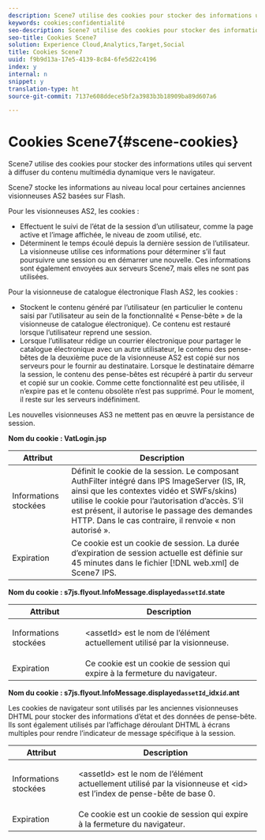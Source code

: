```yaml
---
description: Scene7 utilise des cookies pour stocker des informations utiles qui servent à diffuser du contenu multimédia dynamique vers le navigateur.
keywords: cookies;confidentialité
seo-description: Scene7 utilise des cookies pour stocker des informations utiles qui servent à diffuser du contenu multimédia dynamique vers le navigateur.
seo-title: Cookies Scene7
solution: Experience Cloud,Analytics,Target,Social
title: Cookies Scene7
uuid: f9b9d13a-17e5-4139-8c84-6fe5d22c4196
index: y
internal: n
snippet: y
translation-type: ht
source-git-commit: 7137e608ddece5bf2a3983b3b18909ba89d607a6

---
```



# Cookies Scene7{#scene-cookies}

Scene7 utilise des cookies pour stocker des informations utiles qui servent à diffuser du contenu multimédia dynamique vers le navigateur.

Scene7 stocke les informations au niveau local pour certaines anciennes visionneuses AS2 basées sur Flash.

Pour les visionneuses AS2, les cookies :

* Effectuent le suivi de l’état de la session d’un utilisateur, comme la page active et l’image affichée, le niveau de zoom utilisé, etc.
* Déterminent le temps écoulé depuis la dernière session de l’utilisateur. La visionneuse utilise ces informations pour déterminer s’il faut poursuivre une session ou en démarrer une nouvelle. Ces informations sont également envoyées aux serveurs Scene7, mais elles ne sont pas utilisées.

Pour la visionneuse de catalogue électronique Flash AS2, les cookies :

* Stockent le contenu généré par l’utilisateur (en particulier le contenu saisi par l’utilisateur au sein de la fonctionnalité « Pense-bête » de la visionneuse de catalogue électronique). Ce contenu est restauré lorsque l’utilisateur reprend une session.
* Lorsque l’utilisateur rédige un courrier électronique pour partager le catalogue électronique avec un autre utilisateur, le contenu des pense-bêtes de la deuxième puce de la visionneuse AS2 est copié sur nos serveurs pour le fournir au destinataire. Lorsque le destinataire démarre la session, le contenu des pense-bêtes est récupéré à partir du serveur et copié sur un cookie. Comme cette fonctionnalité est peu utilisée, il n’expire pas et le contenu obsolète n’est pas supprimé. Pour le moment, il reste sur les serveurs indéfiniment.

Les nouvelles visionneuses AS3 ne mettent pas en œuvre la persistance de session.

**Nom du cookie : VatLogin.jsp**

| Attribut | Description |
|---|---|
| Informations stockées | Définit le cookie de la session. Le composant AuthFilter intégré dans IPS ImageServer (IS, IR, ainsi que les contextes vidéo et SWFs/skins) utilise le cookie pour l’autorisation d’accès. S’il est présent, il autorise le passage des demandes HTTP. Dans le cas contraire, il renvoie « non autorisé ». |
| Expiration | Ce cookie est un cookie de session. La durée d’expiration de session actuelle est définie sur 45 minutes dans le fichier [!DNL web.xml] de Scene7 IPS. |

**Nom du cookie : s7js.flyout.InfoMessage.displayed`assetId`.state**

<table id="table_6835D64C5D464A049F576621F2BE3FAD"> 
 <thead> 
  <tr> 
   <th colname="col1" class="entry"> Attribut </th> 
   <th colname="col2" class="entry"> Description </th> 
  </tr> 
 </thead>
 <tbody> 
  <tr> 
   <td colname="col1"> Informations stockées </td> 
   <td colname="col2"> <p>&lt;assetId&gt; est le nom de l’élément actuellement utilisé par la visionneuse. </p> </td> 
  </tr> 
  <tr> 
   <td colname="col1"> Expiration </td> 
   <td colname="col2"> Ce cookie est un cookie de session qui expire à la fermeture du navigateur. </td> 
  </tr> 
 </tbody> 
</table>

**Nom du cookie : s7js.flyout.InfoMessage.displayed`assetId`_idx`id`.ant**

Les cookies de navigateur sont utilisés par les anciennes visionneuses DHTML pour stocker des informations d’état et des données de pense-bête. Ils sont également utilisés par l’affichage déroulant DHTML à écrans multiples pour rendre l’indicateur de message spécifique à la session.

<table id="table_8F6CC83D32D54BEE99884318AD126C98"> 
 <thead> 
  <tr> 
   <th colname="col1" class="entry"> Attribut </th> 
   <th colname="col2" class="entry"> Description </th> 
  </tr> 
 </thead>
 <tbody> 
  <tr> 
   <td colname="col1"> Informations stockées </td> 
   <td colname="col2"> <p> </p> <p> &lt;assetId&gt; est le nom de l’élément actuellement utilisé par la visionneuse et &lt;id&gt; est l’index de pense-bête de base 0. </p> </td> 
  </tr> 
  <tr> 
   <td colname="col1"> Expiration </td> 
   <td colname="col2"> Ce cookie est un cookie de session qui expire à la fermeture du navigateur. </td> 
  </tr> 
 </tbody> 
</table>

